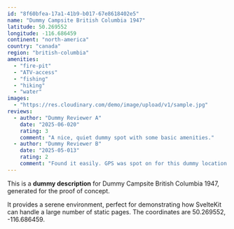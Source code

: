 ```yaml
---
id: "8f60bfea-17a1-41b9-b017-67e8618402e5"
name: "Dummy Campsite British Columbia 1947"
latitude: 50.269552
longitude: -116.686459
continent: "north-america"
country: "canada"
region: "british-columbia"
amenities:
  - "fire-pit"
  - "ATV-access"
  - "fishing"
  - "hiking"
  - "water"
images:
  - "https://res.cloudinary.com/demo/image/upload/v1/sample.jpg"
reviews:
  - author: "Dummy Reviewer A"
    date: "2025-06-020"
    rating: 3
    comment: "A nice, quiet dummy spot with some basic amenities."
  - author: "Dummy Reviewer B"
    date: "2025-05-013"
    rating: 2
    comment: "Found it easily. GPS was spot on for this dummy location."
---
```


This is a **dummy description** for Dummy Campsite British Columbia 1947, generated for the proof of concept.

It provides a serene environment, perfect for demonstrating how SvelteKit can handle a large number of static pages. The coordinates are 50.269552, -116.686459.
